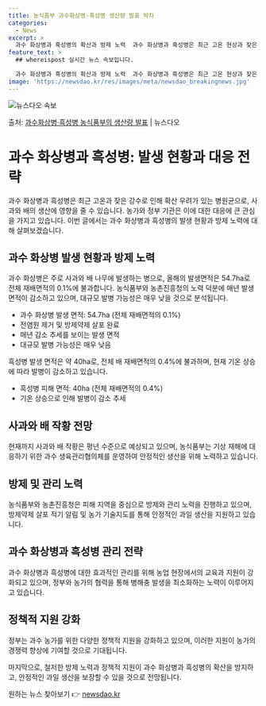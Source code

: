 ```yaml
---
title: 농식품부 과수화상병·흑성병 생산량 발표 박차
categories:
  - News
excerpt: >
  과수 화상병과 흑성병의 확산과 방제 노력  과수 화상병과 흑성병은 최근 고온 현상과 잦은 강수로 인해 확산 …
feature_text: >
  ## whereispost 실시간 뉴스 속보입니다.

  과수 화상병과 흑성병의 확산과 방제 노력  과수 화상병과 흑성병은 최근 고온 현상과 잦은 강수로 인해 확산 …
image: 'https://newsdao.kr/res/images/meta/newsdao_breakingnews.jpg'
---
```


![뉴스다오 속보](https://newsdao.kr/res/images/meta/newsdao_breakingnews.jpg)

<p>출처: <a href="https://newsdao.kr/4302" rel="dofollow">과수화상병·흑성병 농식품부의 생산량 발표</a> | 뉴스다오</p>

<h1>과수 화상병과 흑성병: 발생 현황과 대응 전략</h1>

과수 화상병과 흑성병은 최근 고온과 잦은 강수로 인해 확산 우려가 있는 병원균으로, 사과와 배의 생산에 영향을 줄 수 있습니다. 농가와 정부 기관은 이에 대한 대응에 큰 관심을 가지고 있습니다. 이번 글에서는 과수 화상병과 흑성병의 발생 현황과 방제 노력에 대해 살펴보겠습니다.

<h2>과수 화상병 발생 현황과 방제 노력</h2>
과수 화상병은 주로 사과와 배 나무에 발생하는 병으로, 올해의 발생면적은 54.7ha로 전체 재배면적의 0.1%에 불과합니다. 농식품부와 농촌진흥청의 노력 덕분에 매년 발생면적이 감소하고 있으며, 대규모 발병 가능성은 매우 낮을 것으로 분석됩니다.

<ul>
<li>과수 화상병 발생 면적: 54.7ha (전체 재배면적의 0.1%)</li>
<li>전염원 제거 및 방제약제 살포 완료</li>
<li>매년 감소 추세를 보이는 발생 면적</li>
<li>대규모 발병 가능성은 매우 낮음</li>
</ul>
흑성병 발생 면적은 약 40ha로, 전체 배 재배면적의 0.4%에 불과하며, 현재 기온 상승에 따라 발병이 감소하고 있습니다.

<ul>
<li>흑성병 피해 면적: 40ha (전체 재배면적의 0.4%)</li>
<li>기온 상승으로 인해 발병이 감소 추세</li>
</ul>

<h2>사과와 배 작황 전망</h2>
현재까지 사과와 배 작황은 평년 수준으로 예상되고 있으며, 농식품부는 기상 재해에 대응하기 위한 과수 생육관리협의체를 운영하여 안정적인 생산을 위해 노력하고 있습니다.

<h2>방제 및 관리 노력</h2>
농식품부와 농촌진흥청은 피해 지역을 중심으로 방제와 관리 노력을 진행하고 있으며, 방제약제 살포 적기 알림 및 농가 기술지도를 통해 안정적인 과일 생산을 지원하고 있습니다.

<h2>과수 화상병과 흑성병 관리 전략</h2>
과수 화상병과 흑성병에 대한 효과적인 관리를 위해 농업 현장에서의 교육과 지원이 강화되고 있으며, 정부와 농가의 협력을 통해 병해충 발생을 최소화하는 노력이 이루어지고 있습니다.

<h2>정책적 지원 강화</h2>
정부는 과수 농가를 위한 다양한 정책적 지원을 강화하고 있으며, 이러한 지원이 농가의 경쟁력 향상에 기여할 것으로 기대됩니다.

마지막으로, 철저한 방제 노력과 정책적 지원이 과수 화상병과 흑성병의 확산을 방지하고, 안정적인 과일 생산을 보장할 수 있을 것으로 전망됩니다. 

원하는 뉴스 찾아보기 👉 <a href="https://newsdao.kr" rel="dofollow">newsdao.kr</a>


